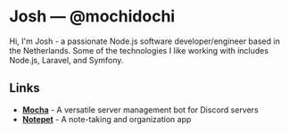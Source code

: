 # Josh &mdash; @mochidochi

Hi, I'm Josh - a passionate Node.js software developer/engineer based in the Netherlands. Some of the technologies I like working with includes Node.js, Laravel, and Symfony.

## Links

- **[Mocha](https://github.com/mochidochi/mocha)** - A versatile server management bot for Discord servers
- **[Notepet](https://github.com/mochidochi/notepet)** - A note-taking and organization app
